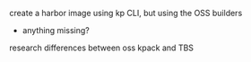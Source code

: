 create a harbor image using kp CLI, but using the OSS builders

- anything missing?

research differences between oss kpack and TBS

